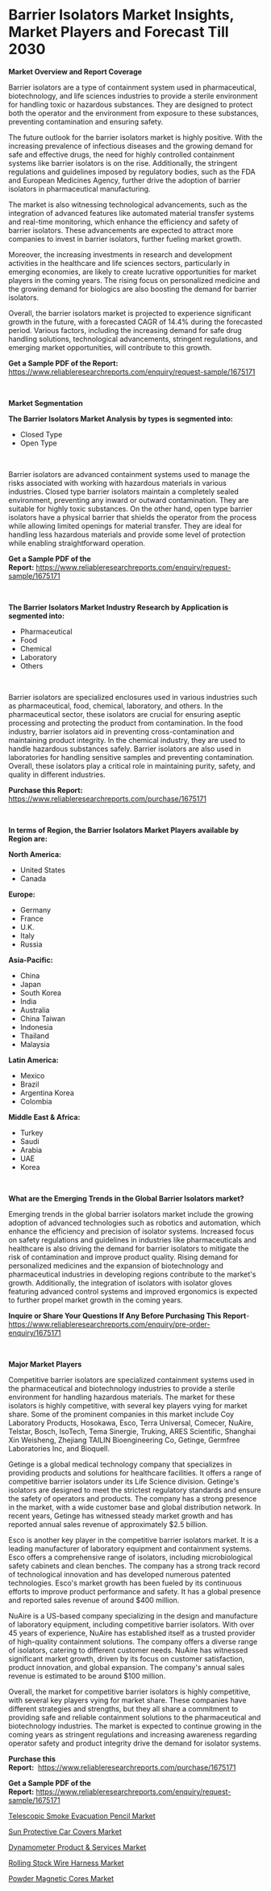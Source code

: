 <p><h1>Barrier Isolators Market Insights, Market Players and Forecast Till 2030</h1></p><p><strong>Market Overview and Report Coverage</strong></p>
<p><p>Barrier isolators are a type of containment system used in pharmaceutical, biotechnology, and life sciences industries to provide a sterile environment for handling toxic or hazardous substances. They are designed to protect both the operator and the environment from exposure to these substances, preventing contamination and ensuring safety.</p><p>The future outlook for the barrier isolators market is highly positive. With the increasing prevalence of infectious diseases and the growing demand for safe and effective drugs, the need for highly controlled containment systems like barrier isolators is on the rise. Additionally, the stringent regulations and guidelines imposed by regulatory bodies, such as the FDA and European Medicines Agency, further drive the adoption of barrier isolators in pharmaceutical manufacturing.</p><p>The market is also witnessing technological advancements, such as the integration of advanced features like automated material transfer systems and real-time monitoring, which enhance the efficiency and safety of barrier isolators. These advancements are expected to attract more companies to invest in barrier isolators, further fueling market growth.</p><p>Moreover, the increasing investments in research and development activities in the healthcare and life sciences sectors, particularly in emerging economies, are likely to create lucrative opportunities for market players in the coming years. The rising focus on personalized medicine and the growing demand for biologics are also boosting the demand for barrier isolators.</p><p>Overall, the barrier isolators market is projected to experience significant growth in the future, with a forecasted CAGR of 14.4% during the forecasted period. Various factors, including the increasing demand for safe drug handling solutions, technological advancements, stringent regulations, and emerging market opportunities, will contribute to this growth.</p></p>
<p><strong>Get a Sample PDF of the Report:</strong> <a href="https://www.reliableresearchreports.com/enquiry/request-sample/1675171">https://www.reliableresearchreports.com/enquiry/request-sample/1675171</a></p>
<p>&nbsp;</p>
<p><strong>Market Segmentation</strong></p>
<p><strong>The Barrier Isolators Market Analysis by types is segmented into:</strong></p>
<p><ul><li>Closed Type</li><li>Open Type</li></ul></p>
<p>&nbsp;</p>
<p><p>Barrier isolators are advanced containment systems used to manage the risks associated with working with hazardous materials in various industries. Closed type barrier isolators maintain a completely sealed environment, preventing any inward or outward contamination. They are suitable for highly toxic substances. On the other hand, open type barrier isolators have a physical barrier that shields the operator from the process while allowing limited openings for material transfer. They are ideal for handling less hazardous materials and provide some level of protection while enabling straightforward operation.</p></p>
<p><strong>Get a Sample PDF of the Report:</strong>&nbsp;<a href="https://www.reliableresearchreports.com/enquiry/request-sample/1675171">https://www.reliableresearchreports.com/enquiry/request-sample/1675171</a></p>
<p>&nbsp;</p>
<p><strong>The Barrier Isolators Market Industry Research by Application is segmented into:</strong></p>
<p><ul><li>Pharmaceutical</li><li>Food</li><li>Chemical</li><li>Laboratory</li><li>Others</li></ul></p>
<p>&nbsp;</p>
<p><p>Barrier isolators are specialized enclosures used in various industries such as pharmaceutical, food, chemical, laboratory, and others. In the pharmaceutical sector, these isolators are crucial for ensuring aseptic processing and protecting the product from contamination. In the food industry, barrier isolators aid in preventing cross-contamination and maintaining product integrity. In the chemical industry, they are used to handle hazardous substances safely. Barrier isolators are also used in laboratories for handling sensitive samples and preventing contamination. Overall, these isolators play a critical role in maintaining purity, safety, and quality in different industries.</p></p>
<p><strong>Purchase this Report:</strong>&nbsp; <a href="https://www.reliableresearchreports.com/purchase/1675171">https://www.reliableresearchreports.com/purchase/1675171</a></p>
<p>&nbsp;</p>
<p><strong>In terms of Region, the Barrier Isolators Market Players available by Region are:</strong></p>
<p>
    <p> <strong> North America: </strong>
        <ul>
            <li>United States</li>
            <li>Canada</li>
        </ul>
        </p> 
    <p> <strong> Europe: </strong>
        <ul>
            <li>Germany</li>
            <li>France</li>
            <li>U.K.</li>
            <li>Italy</li>
            <li>Russia</li>
        </ul>
        </p> 
    <p> <strong> Asia-Pacific: </strong>
        <ul>
            <li>China</li>
            <li>Japan</li>
            <li>South Korea</li>
            <li>India</li>
            <li>Australia</li>
            <li>China Taiwan</li>
            <li>Indonesia</li>
            <li>Thailand</li>
            <li>Malaysia</li>
        </ul>
        </p> 
    <p> <strong> Latin America: </strong>
        <ul>
            <li>Mexico</li>
            <li>Brazil</li>
            <li>Argentina Korea</li>
            <li>Colombia</li>
        </ul>
        </p> 
    <p> <strong> Middle East & Africa: </strong>
        <ul>
            <li>Turkey</li>
            <li>Saudi</li>
            <li>Arabia</li>
            <li>UAE</li>
            <li>Korea</li>
        </ul>
    </p>
    </p>
<p>&nbsp;</p>
<p><strong>What are the Emerging Trends in the Global Barrier Isolators market?</strong></p>
<p><p>Emerging trends in the global barrier isolators market include the growing adoption of advanced technologies such as robotics and automation, which enhance the efficiency and precision of isolator systems. Increased focus on safety regulations and guidelines in industries like pharmaceuticals and healthcare is also driving the demand for barrier isolators to mitigate the risk of contamination and improve product quality. Rising demand for personalized medicines and the expansion of biotechnology and pharmaceutical industries in developing regions contribute to the market's growth. Additionally, the integration of isolators with isolator gloves featuring advanced control systems and improved ergonomics is expected to further propel market growth in the coming years.</p></p>
<p><strong>Inquire or Share Your Questions If Any Before Purchasing This Report</strong>- <a href="https://www.reliableresearchreports.com/enquiry/pre-order-enquiry/1675171">https://www.reliableresearchreports.com/enquiry/pre-order-enquiry/1675171</a></p>
<p>&nbsp;</p>
<p><strong>Major Market Players</strong></p>
<p><p>Competitive barrier isolators are specialized containment systems used in the pharmaceutical and biotechnology industries to provide a sterile environment for handling hazardous materials. The market for these isolators is highly competitive, with several key players vying for market share. Some of the prominent companies in this market include Coy Laboratory Products, Hosokawa, Esco, Terra Universal, Comecer, NuAire, Telstar, Bosch, IsoTech, Tema Sinergie, Truking, ARES Scientific, Shanghai Xin Weisheng, Zhejiang TAILIN Bioengineering Co, Getinge, Germfree Laboratories Inc, and Bioquell.</p><p>Getinge is a global medical technology company that specializes in providing products and solutions for healthcare facilities. It offers a range of competitive barrier isolators under its Life Science division. Getinge's isolators are designed to meet the strictest regulatory standards and ensure the safety of operators and products. The company has a strong presence in the market, with a wide customer base and global distribution network. In recent years, Getinge has witnessed steady market growth and has reported annual sales revenue of approximately $2.5 billion.</p><p>Esco is another key player in the competitive barrier isolators market. It is a leading manufacturer of laboratory equipment and containment systems. Esco offers a comprehensive range of isolators, including microbiological safety cabinets and clean benches. The company has a strong track record of technological innovation and has developed numerous patented technologies. Esco's market growth has been fueled by its continuous efforts to improve product performance and safety. It has a global presence and reported sales revenue of around $400 million.</p><p>NuAire is a US-based company specializing in the design and manufacture of laboratory equipment, including competitive barrier isolators. With over 45 years of experience, NuAire has established itself as a trusted provider of high-quality containment solutions. The company offers a diverse range of isolators, catering to different customer needs. NuAire has witnessed significant market growth, driven by its focus on customer satisfaction, product innovation, and global expansion. The company's annual sales revenue is estimated to be around $100 million.</p><p>Overall, the market for competitive barrier isolators is highly competitive, with several key players vying for market share. These companies have different strategies and strengths, but they all share a commitment to providing safe and reliable containment solutions to the pharmaceutical and biotechnology industries. The market is expected to continue growing in the coming years as stringent regulations and increasing awareness regarding operator safety and product integrity drive the demand for isolator systems.</p></p>
<p><strong>Purchase this Report:</strong>&nbsp;&nbsp;<a href="https://www.reliableresearchreports.com/purchase/1675171">https://www.reliableresearchreports.com/purchase/1675171</a></p>
<p></p>
<p><strong>Get a Sample PDF of the Report:</strong>&nbsp;<a href="https://www.reliableresearchreports.com/enquiry/request-sample/1675171">https://www.reliableresearchreports.com/enquiry/request-sample/1675171</a></p>
<p><p><a href="https://www.linkedin.com/pulse/decoding-telescopic-smoke-evacuation-pencil-market-deep-ooifc/">Telescopic Smoke Evacuation Pencil Market</a></p><p><a href="https://github.com/BryceTownsendr/Market-Research-Report-List-1/blob/main/sun-protective-car-covers-market.md">Sun Protective Car Covers Market</a></p><p><a href="https://medium.com/@tammyfreeman2022/dynamometer-product-services-market-the-key-to-successful-business-strategy-forecast-till-2030-e1d3a0298d6a">Dynamometer Product & Services Market</a></p><p><a href="https://issuu.com/reportprime-2/docs/rolling-stock-wire-harness-market-size-2030.pptx?fr=xKAE9_zU1NQ">Rolling Stock Wire Harness Market</a></p><p><a href="https://issuu.com/reportprime-2/docs/powder-magnetic-cores-market-size-2030.pptx?fr=xKAE9_zU1NQ">Powder Magnetic Cores Market</a></p></p>